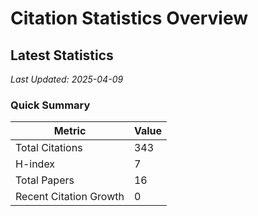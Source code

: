 # Citation Statistics Overview

## Latest Statistics
*Last Updated: 2025-04-09*

### Quick Summary
| Metric | Value |
| ------ | ----- |
| Total Citations | 343 |
| H-index | 7 |
| Total Papers | 16 |
| Recent Citation Growth | 0 |
